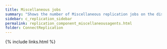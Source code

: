 ```yaml
---
title: Miscellaneous jobs
summary: "Shows the number of Miscellaneous replication jobs on the distributor."
sidebar: c_replication_sidebar
permalink: replication_component_miscellaneousagents.html
folder: ConnectReplication
---
```



{% include links.html %}
